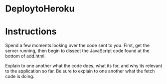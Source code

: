# DeploytoHeroku

# Instructions
Spend a few moments looking over the code sent to you. First, get the server running, then begin to dissect the JavaScript code found at the bottom of add.html.

Explain to one another what the code does, what its for, and why its relevant to the application so far. Be sure to explain to one another what the fetch code is doing.